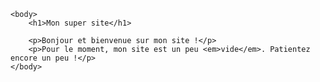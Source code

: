 <!DOCTYPE html>
<html>
    <head>
        <meta charset="utf-8" />
        <style>
            p
            {
                color: blue;
            }
        </style>
        <title>Premiers tests du CSS</title>
    </head>

    <body>
        <h1>Mon super site</h1>
        
        <p>Bonjour et bienvenue sur mon site !</p>
        <p>Pour le moment, mon site est un peu <em>vide</em>. Patientez encore un peu !</p>
    </body>
</html>
